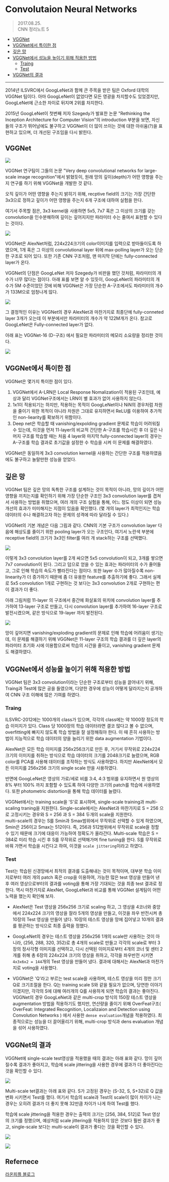 
Convolutaion Neural Networks
=====================================
> 2017.08.25.  
> CNN 정리노트 5

<!-- TOC -->

- [VGGNet](#vggnet)
- [VGGNet에서 특이한 점](#vggnet에서-특이한-점)
- [깊은 망](#깊은-망)
- [VGGNet에서 성능을 높이기 위해 적용한 방법](#vggnet에서-성능을-높이기-위해-적용한-방법)
    - [Traing](#traing)
    - [Test](#test)
- [VGGNet의 결과](#vggnet의-결과)

<!-- /TOC -->
---

2014년 ILSVRC에서 GoogLeNet과 함께 큰 주목을 받은 팀은 Oxford 대학의 VGGNet 팀이다. 아마 GoogLeNet이 없었다면 모든 영광을 차지할수도 있었겠지만, GoogLeNet에 근소한 차이로 뒤지며 2위를 차지한다.  

2015년 GoogLeNet이 첫번째 저자 Szegedy가 발표한 논문 "Rethinking the Inception Architecture for Computer Vision"의 introduction 부분을 보면, 자신들의 구조가 뛰어남에도 불구하고 VGGNet이 더 많이 쓰이는 것에 대한 아쉬움(?)을 표현하고 있으며, 더 개선된 구조임을 다시 밝힌다.  

## VGGNet

![](./images/VGGNet.png)

VGGNet 연구팀이 그들의 논문 "Very deep convolutional networks for large-scale image recognition"에서 밝혔듯이, 원래 망의 깊이(depth)가 어떤 영향을 주는지 연구를 하기 위해 VGGNet을 개발한 것 같다.  

오직 깊이가 어떤 영향을 주는지 밝히기 위해, recptive field의 크기는 가장 간단한 3x3으로 정하고 깊이가 어떤 영향을 주는지 6개 구조에 대하여 실험을 한다.  

여기서 주목할 점은, 3x3 kernel을 사용하면 5x5, 7x7 혹은 그 이상의 크기를 갖는 convolution을 인수분해하여 깊이는 깊어지지만 파라미터 수는 줄여서 표현할 수 있다는 것이다.  

![](./images/VGGNet-6.png)  

VGGNet은 AlexNet처럼, 224x224크기의 color이미지를 입력으로 받아들이도록 하였으며, 1개 혹은 그 이상의 convolutional layer 뒤에 max-polling layer가 오는 단순한 구조로 되어 있다. 또한 기존 CNN 구조처럼, 맨 마지막 단에는 fully-connected layer가 온다.  

VGGNet의 단점은 GoogLeNet 저자 Szegedy가 비판을 했던 것처럼, 파라미터의 개수가 너무 많다는 점이다. 아래 표를 보면 알 수 있듯이, GoogLeNet의 파라미터의 개수가 5M 수준이었던 것에 비해 VGGNet은 가장 단순한 A-구조에서도 파라미터의 개수가 133M으로 엄청나게 많다.  

![](./images/VGGNet-parameters.png)  

그 결정적인 이유는 VGGNet의 경우 AlexNet과 마찬가지로 최종단에 fully-conneted layer 3개가 오는데 이 부분에서만 파라미터의 개수가 약 122M개가 온다. 참고로 GoogLeNet은 Fully-connected layer가 없다.  

아래 표는 VGGNet-16 (D-구조) 에서 필요한 파라미터의 메모리 소요량을 정리한 것이다.  

![](./images/VGGNet-16.png)  

## VGGNet에서 특이한 점  

VGGNet은 몇가지 특이한 점이 있다.  

1. VGGNet에서 A-LRN은 Local Response Nomalization이 적용된 구조인데, 예상과 달리 VGGNet구조에서는 LRN이 별 효과가 없어 사용하지 않는다.  
2. 1x1이 적용되기는 하지만, 적용하는 목적이 GoogLeNet이나 NiN의 경우처럼 차원을 줄이기 위한 목적이 아니라 차원은 그대로 유지하면서 ReLU를 이용하여 추가적인 non-liearity를 확보하기 위함이다.  
3. Deep net은 학습할 때 vanishing/expolding gradient 문제로 학습이 어려워질 수 있는데, 이것을 먼저 11-layer의 비교적 간단한 A-구조를 학습시킨 후 더 깊은 나머지 구조를 학습할 때는 처음 4 layer와 마지막 fully-connected layer의 경우는 A-구조를 학습 결과로 초기값을 설정한 수 학습을 시켜 이 문제를 해결하였다.  

VGGNet은 동일하게 3x3 convolution kernel을 사용하는 간단한 구조를 적용하였음에도 불구하고 놀랄만한 성능을 얻었다.  

## 깊은 망  

VGGNet 팀은 깊은 망의 독특한 구조를 설계하는 것이 목적이 아니라, 망의 깊이가 어떤 영향을 끼치는지를 확인하기 위해 가장 단순한 구조인 3x3 convolution layer를 겹쳐서 사용하는 방법을 취했으며, 여러 개의 구조 실험을 통해, 어느 정도 이상이 되면 성능 개선의 효과가 미미해지는 지점이 있음을 확인했다. (몇 개의 layer가 최적인지는 학습 데이터의 수나 해결하고자 하는 문제의 성격에 따라 달라질 수 있다.)  

VGGNet의 기본 개념은 다음 그림과 같다. CNN의 기본 구조가 convolution layer 다음에 해상도를 줄이기 위한 pooling layer가 오는 구조인다, 여기서 노란색 부분에 receptive field의 크기가 3x3인 filter를 여러 개 stack하는 구조를 선택했다.  

![](./images/VGGNet-stack.png)  

이렇게 3x3 convolution layer를 2개 싸으면 5x5 convolution이 되고, 3개를 쌓으면 7x7 convolution이 된다. 그리고 덤으로 얻을 수 있는 효과는 파라미터의 수가 줄어들고, 그로 인해 학습의 속도가 빨라진다는 점이다.  또한 layer 수가 많아질수록 non-linearity가 더 증가하기 때문에 좀 더 유용한 feature를 추출하기에 좋다. 그래서 실제로 5x5 convolution 1개로 구현하는 것 보다는 3x3 convolution 2개로 구현하는 편이 결과가 더 좋다.  

아래 그림처럼 11-layer 의 구조에서 중간에 화살표의 위치에 convolution layer를 추가하여 13-layer 구조로 만들고, 다시 convolution layer를 추가하여 16-layer 구조로 발전시켰으며, 같은 방식으로 19-layer 까지  발전된다.  

![](./images/VGGNets.png)  

망이 깊어지면 vanishing/exploding gradient의 문제로 인해 학습에 어려움이 생기는데, 이 문제를 해결하기 위해 VGGNet은 11-layer 구조의 학습 결과를 더 깊은 layer의 파라미터 초기화 시에 이용함으로써 학습의 시간을 줄이고, vanishing gradient 문제도 해결하였다.  

##  VGGNet에서 성능을 높이기 위해 적용한 방법  

VGGNet 팀은 3x3 convolution이라는 단순한 구조로부터 성능을 끌어내기 위해, Traing과 Test에 많은 공을 들였으며, 다양한 경우에 성능이 어떻게 달라지는지 공개하여 CNN 구조 이해에 많은 기여를 하였다.  

### Traing  

ILSVRC-2012에는 1000개의 class가 있으며, 각각의 class에는 약 1000장 정도의 학습 이미지가 있다. Class 당 1000장의 학습 데이터라면 결코 많다고 볼 수 없으며, overfitting에 빠지지 않도록 학습 방법을 잘 설정해줘야 한다. 이 때 흔히 사용하는 방법이 지능적으로 학습 데이터의 양을 늘리기 위한 data augmentation 기법이다.  

AlexNet은 모든 학습 이미지를 256x256크기로 만든 후, 거기서 무작위로 224x224크기의 이미지를 취하는 방식으로 학습 데이터의 크기를 2048크기로 늘렸으며, RGB color를 PCA를 사용해 데이터를 조작하는 방식도 사용하였다.  하지만 AlexNet에서 모든 이미지를 256x256 크기의 single scale 만을 사용하였다.  

반면에 GoogLeNet은 영상의 가로/세로 비를 3:4, 4:3 범위를 유지하면서 원 영상의 8% 부터 100% 까지 포함할 수 있도록 하여 다양한 크기의 patch를 학습에 사용하였다. 또한 photometric distortion을 통해 학습 데이터를 늘렸다.  

VGGNet에서는 training scale을 'S'로 표시하며, single-scale training과 multi-scaling traning을 지원한다. Single-scale에서는 AlexNet과 마찬가지로 S = 256 으로 고정시키는 경우와 S = 256 과 S = 384 두개의 scale을 지원한다.  
multi-scale의 경우는 S를 Smin과 Smax범위에서 무작위로 선택할 수 있게 하였으며, Smin은 256이고 Smax는 512이다. 즉, 256과 512범위에서 무작위로 scale을 정할 수 있기 때문에 크기에 대응이 가능하여 정확도가 올라간다. Multi-scale 학습은 S = 384로 미리 학습 시킨 후 S를 무작위로 선택해가며 fine tuning을 한다. S를 무작위로 바꿔 가면서 학습을 시킨다고 하여, 이것을 `scale jittering`이라고 하였다.  

### Test 

Test는 학습된 신경망에서 최적의 결과를 도출해내는 것이 목적이며, 대부분 학습 이미지로부터 여러 개의 patch 혹은 crop을 이용하여, 가능한 많은 test 영상을 만들어 낸 후 여러 영상으로부터의 결과를 voting을 통해 가장 기대되는 것을 최종 test 결과로 정한다. 역시 마찬가지로 AlexNet, GoogLeNet과 비교를 통해 VGGNet 설계팀이 어떤 노력을 했는지 확인해 보자.  

* AlexNet은 Test 영상을 256x256 크기로 scaling 하고, 그 영상을 4코너와 중앙에서 224x224 크기의 영상을 잘라 5개의 영상을 만들고, 이것을 좌우 반전시켜 총 10장의 Test 영상을 만들어 냈다. 10장의 테스트 영상을 망에 집어넣고 10개의 결과를 평균하는 방식으로 최종 출력을 정했다.  

* GoogLeNet의 경우는 테스트 영상을 256x256 1개의 scale만 사용하는 것이 아니라, (256, 288, 320, 352)로 총 4개의 scale로 만들고 각각의 scale로 부터 3장의 정사각형 이미지를 선택하고, 다시 선택된 이미지로부터 4개의 코너 및 센터 2개를 취해 총 6장의 224x224 크기의 영상을 취하고, 각각을 좌우반전 시키면 `4x3x6x2 = 144`개의 Test 영상을 만들어 냈다. 결과에 대해서는 AlexNet과 마찬가지로 voting을 사용했다.  

* VGGNet은 'Q'라고 부르는 test scale을 사용하며, 테스트 영상을 미리 정한 크기 Q로 크기조절을 한다. Q는 training scale S와 같을 필요가 없으며, 당연한 이야기이겠지만, 각각의 S에 대해 여러개의 Q를 사용하게 되면 학습의 결과는 좋아진다.  
VGGNet의 경우 GoogLeNet과 같은 multi-crop 방식의 150장 테스트 영상을 augmentation 방법을 적용하기도 했지만, 연산량을 줄이기 위해 OverFeat구조( OverFeat: Integrated Recognition, Localizaion and Detection using Convolution Networks ) 에서 사용한 `dense evaluation`개념을 적용하였다. 최종적으로는 성능을 더 끌어올리기 위해, multi-crop 방식과 dens evaluation 개념을 섞어 사용하였다.  

## VGGNet의 결과  

VGGNet에 single-scale test영상을 적용했을 때의 결과는 아래 표와 같다. 망이 깊어질수록 결과가 좋아지고, 학습에 scale jittering을 사용한 경우에 결과가 더 좋아진다는 것을 확인할 수 있다.  

![](./images/VGGNet-single.png)  

Multi-scale tet결과는 아래 표와 같다. S가 고정된 경우는 (S-32, S, S+32)로 Q 값을 변화 시키면서 Test를 했다. 여기서 학습의 scale과 Test의 scale이 많이 차이가 나는 경우는 오히려 결과가 더 좋지 못해 32만큼 차이가 나게 하여 Test를 했다.  

학습에 scale jittering을 적용한 경우는 출력의 크기는 [256, 384, 512]로 Test 영상의 크기를 정했으며, 예상처럼 scale jittering을 적용하지 않은 것보다 훨씬 결과가 좋고, single-scale 보다는 multi-scale이 결과가 좋다는 것을 확인할 수 있다.  

![](./images/VGGNet-multi.png)  

![](./images/VGGNet-dense.png)  


<h2>Refernece </h2>  

[라온피플 블로그](http://laonple.blog.me/220643128255)